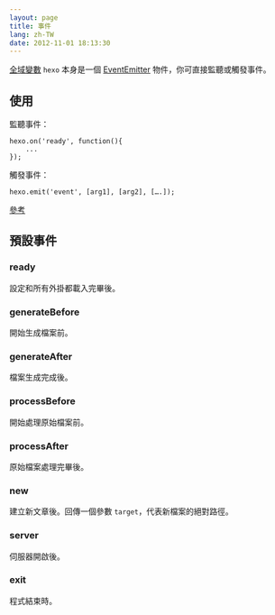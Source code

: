 ```yaml
---
layout: page
title: 事件
lang: zh-TW
date: 2012-11-01 18:13:30
---
```


[全域變數][1] `hexo` 本身是一個 [EventEmitter][2] 物件，你可直接監聽或觸發事件。

## 使用

監聽事件：

```
hexo.on('ready', function(){
	...
});
```

觸發事件：

```
hexo.emit('event', [arg1], [arg2], [….]);
```

[參考][2]

## 預設事件

### ready

設定和所有外掛都載入完畢後。

### generateBefore

開始生成檔案前。

### generateAfter

檔案生成完成後。

### processBefore

開始處理原始檔案前。

### processAfter

原始檔案處理完畢後。

### new

建立新文章後。回傳一個參數 `target`，代表新檔案的絕對路徑。

### server

伺服器開啟後。

### exit

程式結束時。

[1]: global-variables.html
[2]: http://nodejs.org/api/events.html#events_class_events_eventemitter